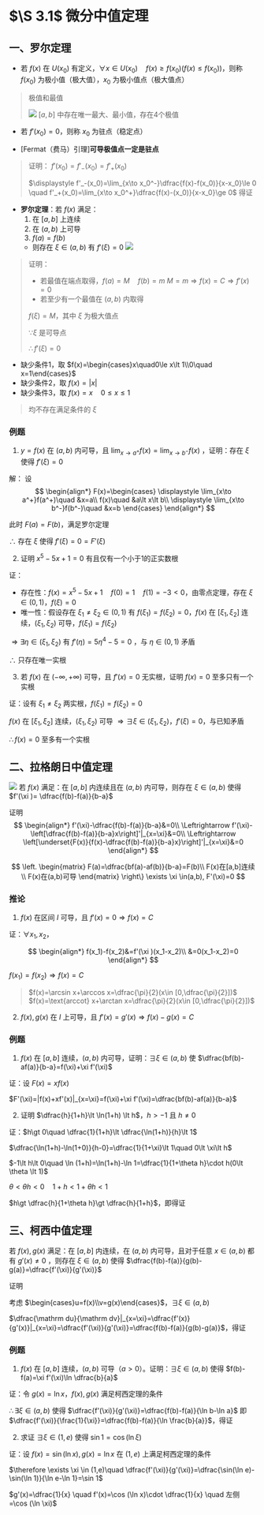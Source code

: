 # $\S 3.1$ 微分中值定理
## 一、罗尔定理
* 若 $f(x)$ 在 $U(x_0)$ 有定义，$\forall x\in U(x_0) \quad f(x)\ge f(x_0)(f(x)\le f(x_0))$，则称 $f(x_0)$ 为极小值（极大值），$x_0$ 为极小值点（极大值点）
> 极值和最值
>
> ![](../assets/3/31jizhi.png)
> $[a,b]$ 中存在唯一最大、最小值，存在4个极值

* 若 $f'(x_0)=0$，则称 $x_0$ 为驻点（稳定点）

* [Fermat（费马）引理]**可导极值点一定是驻点**
> 证明：
> $f'(x_0)=f'_-(x_0)=f'_+(x_0)$
>
> $\displaystyle f'_-(x_0)=\lim_{x\to x_0^-}\dfrac{f(x)-f(x_0)}{x-x_0}\le 0 \quad f'_+(x_0)=\lim_{x\to x_0^+}\dfrac{f(x)-(x_0)}{x-x_0}\ge 0$
> 得证

* **罗尔定理**：若 $f(x)$ 满足：
  1. 在 $[a,b]$ 上连续
  2. 在 $(a,b)$ 上可导
  3. $f(a)=f(b)$
  * 则存在 $\xi \in (a,b)$ 有 $f'(\xi )=0$
![](../assets/3/31lall.png)
> 证明：
> * 若最值在端点取得，$f(a)=M\quad f(b)=m$
> $M=m\Rightarrow f(x)=C\Rightarrow f'(x)=0$
> * 若至少有一个最值在 $(a,b)$ 内取得
>
> $f(\xi )=M$，其中 $\xi$ 为极大值点
>
> $\because \xi$ 是可导点
>
> $\therefore f'(\xi) =0$

* 缺少条件1，取 $f(x)=\begin{cases}x\quad0\le x\lt 1\\0\quad x=1\end{cases}$
* 缺少条件2，取 $f(x)=|x|$
* 缺少条件3，取 $f(x)=x\quad 0\le x\le 1$
> 均不存在满足条件的 $\xi$

### 例题
1. $y=f(x)$ 在 $(a,b)$ 内可导，且 $\displaystyle \lim_{x\to a^+}f(x)=\lim_{x\to b^-}f(x)$ ，证明：存在 $\xi$ 使得 $f'(\xi )=0$

解：
设
$$
\begin{align*}
F(x)=\begin{cases}
\displaystyle \lim_{x\to a^+}f(a^+)\quad &x=a\\
f(x)\quad &a\lt x\lt b\\
\displaystyle \lim_{x\to b^-}f(b^-)\quad &x=b
\end{cases}
\end{align*}
$$

此时 $F(a)=F(b)$，满足罗尔定理

$\therefore$ 存在 $\xi$ 使得 $f'(\xi )=0=F'(\xi )$

2. 证明 $x^5-5x+1=0$ 有且仅有一个小于1的正实数根

证：
* 存在性：$f(x)=x^5-5x+1\quad f(0)=1\quad f(1)=-3\lt 0$，由零点定理，存在 $\xi \in (0,1)$，$f(\xi )=0$
* 唯一性：假设存在 $\xi_1 \ne \xi_2 \in (0,1)$ 有 $f(\xi_1)=f(\xi_2)=0$，$f(x)$ 在 $[\xi_1,\xi_2]$ 连续，$(\xi_1,\xi_2)$ 可导，$f(\xi_1)=f(\xi_2)$

$\Rightarrow \exists \eta \in (\xi_1,\xi_2)$ 有 $f'(\eta )=5\eta^4 -5=0$ ，与 $\eta \in (0,1)$ 矛盾

$\therefore$ 只存在唯一实根

3. 若 $f(x)$ 在 $(-\infty ,+\infty)$ 可导，且 $f'(x)=0$ 无实根，证明 $f(x)=0$ 至多只有一个实根

证：设有 $\xi_1 \ne \xi_2$ 两实根，$f(\xi_1)=f(\xi_2)=0$

$f(x)$ 在 $[\xi_1,\xi_2]$ 连续，$(\xi_1,\xi_2)$ 可导 $\Rightarrow \exists \xi \in (\xi_1,\xi_2)$，$f'(\xi)=0$，与已知矛盾

$\therefore f(x)=0$ 至多有一个实根

## 二、拉格朗日中值定理
![](../assets/3/31lagrange.png)
若 $f(x)$ 满足：在 $[a,b]$ 内连续且在 $(a,b)$ 内可导，则存在 $\xi \in(a,b)$ 使得 $f'(\xi )= \dfrac{f(b)-f(a)}{b-a}$

证明
$$
\begin{align*}
f'(\xi)-\dfrac{f(b)-f(a)}{b-a}&=0\\
\Leftrightarrow f'(\xi)-\left[\dfrac{f(b)-f(a)}{b-a}x\right]'|_{x=\xi}&=0\\
\Leftrightarrow \left[\underset{F(x)}{f(x)-\dfrac{f(b)-f(a)}{b-a}x}\right]'|_{x=\xi}&=0
\end{align*}
$$

$$
\left.
\begin{matrix}
F(a)=\dfrac{bf(a)-af(b)}{b-a}=F(b)\\
F(x)在[a,b]连续 \\
F(x)在(a,b)可导
\end{matrix}
\right\}
\exists \xi \in(a,b), F'(\xi)=0
$$

### 推论
1. $f(x)$ 在区间 $I$ 可导，且 $f'(x)=0 \Rightarrow f(x)=C$

证：$\forall x_1,x_2$，

$$
\begin{align*}
f(x_1)-f(x_2)&=f'(\xi )(x_1-x_2)\\
&=0(x_1-x_2)=0
\end{align*}
$$

$f(x_1)=f(x_2) \Rightarrow f(x)=C$

> $f(x)=\arcsin x+\arccos x=\dfrac{\pi}{2}(x\in [0,\dfrac{\pi}{2}])$
> $f(x)=\text{arccot} x+\arctan x=\dfrac{\pi}{2}(x\in [0,\dfrac{\pi}{2}])$

2. $f(x),g(x)$ 在 $I$ 上可导，且 $f'(x)=g'(x) \Rightarrow f(x)-g(x)=C$
### 例题
1. $f(x)$ 在 $[a,b]$ 连续，$(a,b)$ 内可导，证明：$\exists \xi \in(a,b)$ 使 $\dfrac{bf(b)-af(a)}{b-a}=f(\xi)+\xi f'(\xi)$

证：设 $F(x)=xf(x)$

$F'(\xi)=|f(x)+xf'(x)|_{x=\xi}=f(\xi)+\xi f'(\xi)=\dfrac{bf(b)-af(a)}{b-a}$

2. 证明 $\dfrac{h}{1+h}\lt \ln(1+h) \lt h$，$h\gt -1$ 且 $h\ne 0$

证：$h\gt 0\quad \dfrac{1}{1+h}\lt \dfrac{\ln(1+h)}{h}\lt 1$

$\dfrac{\ln(1+h)-\ln(1+0)}{h-0}=\dfrac{1}{1+\xi}\lt 1\quad 0\lt \xi\lt h$

$-1\lt h\lt 0\quad \ln (1+h)=\ln(1+h)-\ln 1=\dfrac{1}{1+\theta h}\cdot h(0\lt \theta \lt 1)$

$\theta \lt \theta h\lt 0 \quad 1+h\lt 1+\theta h\lt 1$

$h\gt \dfrac{h}{1+\theta h}\gt \dfrac{h}{1+h}$，即得证

## 三、柯西中值定理
若 $f(x),g(x)$ 满足：在 $[a,b]$ 内连续，在 $(a,b)$ 内可导，且对于任意 $x\in(a,b)$ 都有 $g'(x)\ne 0$ ，则存在 $\xi \in(a,b)$ 使得 $\dfrac{f(b)-f(a)}{g(b)-g(a)}=\dfrac{f'(\xi)}{g'(\xi)}$

证明

考虑 $\begin{cases}u=f(x)\\v=g(x)\end{cases}$，$\exists \xi \in(a,b)$

$\dfrac{\mathrm du}{\mathrm dv}|_{x=\xi}=\dfrac{f'(x)}{g'(x)}|_{x=\xi}=\dfrac{f'(\xi)}{g'(\xi)}=\dfrac{f(b)-f(a)}{g(b)-g(a)}$，得证

### 例题
1. $f(x)$ 在 $[a,b]$ 连续，$(a,b)$ 可导（$a\gt 0$）。证明：$\exists \xi \in(a,b)$ 使得 $f(b)-f(a)=\xi f'(\xi)\ln \dfrac{b}{a}$

证：令 $g(x)=\ln x$，$f(x),g(x)$ 满足柯西定理的条件

$\therefore \exists \xi \in(a,b)$ 使得 $\dfrac{f'(\xi)}{g'(\xi)}=\dfrac{f(b)-f(a)}{\ln b-\ln a}$ 即 $\dfrac{f'(\xi)}{\frac{1}{\xi}}=\dfrac{f(b)-f(a)}{\ln \frac{b}{a}}$，得证

2. 求证 $\exists \xi \in(1,e)$ 使得 $\sin 1=\cos (\ln \xi)$

证：设 $f(x)=\sin(\ln x),g(x)=\ln x$ 在 $(1,e)$ 上满足柯西定理的条件

$\therefore \exists \xi \in (1,e)\quad \dfrac{f'(\xi)}{g'(\xi)}=\dfrac{\sin(\ln e)-\sin(\ln 1)}{\ln e-\ln 1}=\sin 1$

$g'(x)=\dfrac{1}{x} \quad f'(x)=\cos (\ln x)\cdot \dfrac{1}{x} \quad 左侧=\cos (\ln \xi)$
